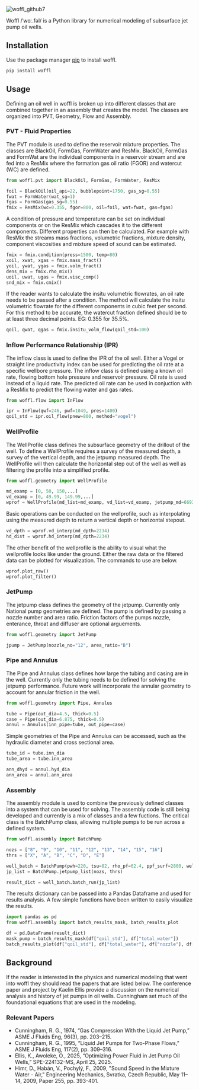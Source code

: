 ![woffl_github7](https://github.com/kwellis/woffl/assets/62774251/8b80146f-a503-4576-8f43-f1aa45d93a05)

Woffl /ˈwɑː.fəl/ is a Python library for numerical modeling of subsurface jet pump oil wells.   

## Installation   

Use the package manager [pip](https://pip.pypa.io/en/stable/) to install woffl.   

```bash
pip install woffl
```   
## Usage   
Defining an oil well in woffl is broken up into different classes that are combined together in an assembly that creates the model. The classes are organized into PVT, Geometry, Flow and Assembly.   

### PVT - Fluid Properties   
The PVT module is used to define the reservoir mixture properties. The classes are BlackOil, FormGas, FormWater and ResMix. BlackOil, FormGas and FormWat are the individual components in a reservoir stream and are fed into a ResMix where the formation gas oil ratio (FGOR) and watercut (WC) are defined.   

```python
from woffl.pvt import BlackOil, FormGas, FormWater, ResMix

foil = BlackOil(oil_api=22, bubblepoint=1750, gas_sg=0.55)
fwat = FormWater(wat_sg=1)
fgas = FormGas(gas_sg=0.55)
fmix = ResMix(wc=0.355, fgor=800, oil=foil, wat=fwat, gas=fgas)
```
A condition of pressure and temperature can be set on individual components or on the ResMix which cascades it to the different components. Different properties can then be calculated. For example with ResMix the streams mass fractions, volumetric fractions, mixture density, component viscosities and mixture speed of sound can be estimated.   

```python
fmix = fmix.condition(press=1500, temp=80)
xoil, xwat, xgas = fmix.mass_fract()
yoil, ywat, ygas = fmix.volm_fract()
dens_mix = fmix.rho_mix()
uoil, uwat, ugas = fmix.visc_comp()
snd_mix = fmix.cmix()
```
If the reader wants to calculate the insitu volumetric flowrates, an oil rate needs to be passed after a condition. The method will calculate the insitu volumetric flowrate for the different components in cubic feet per second. For this method to be accurate, the watercut fraction defined should be to at least three decimal points. EG: 0.355 for 35.5%.    

```python
qoil, qwat, qgas = fmix.insitu_volm_flow(qoil_std=100)
```
### Inflow Performance Relationship (IPR)   

The inflow class is used to define the IPR of the oil well. Either a Vogel or straight line productivity index can be used for predicting the oil rate at a specific wellbore pressure. The inflow class is defined using a known oil rate, flowing bottom hole pressure and reservoir pressure. Oil rate is used instead of a liquid rate. The predicted oil rate can be used in conjuction with a ResMix to predict the flowing water and gas rates.   

```python
from woffl.flow import InFlow

ipr = InFlow(qwf=246, pwf=1049, pres=1400)
qoil_std = ipr.oil_flow(pnew=800, method="vogel")
```
### WellProfile   

The WellProfile class defines the subsurface geometry of the drillout of the well. To define a WellProfile requires a survey of the measured depth, a survey of the vertical depth, and the jetpump measured depth. The WellProfile will then calculate the horizontal step out of the well as well as filtering the profile into a simplified profile.   
```python
from woffl.geometry import WellProfile

md_examp = [0, 50, 150,...]
vd_examp = [0, 49.99, 149.99,...]
wprof = WellProfile(md_list=md_examp, vd_list=vd_examp, jetpump_md=6693)
```
Basic operations can be conducted on the wellprofile, such as interpolating using the measured depth to return a vertical depth or horizontal stepout.   

```python
vd_dpth = wprof.vd_interp(md_dpth=2234)
hd_dist = wprof.hd_interp(md_dpth=2234)
```
The other benefit of the wellprofile is the ability to visual what the wellprofile looks like under the ground. Either the raw data or the filtered data can be plotted for visualization. The commands to use are below.   

```python
wprof.plot_raw()
wprof.plot_filter()
```
### JetPump   

The jetpump class defines the geometry of the jetpump. Currently only National pump geometries are defined. The pump is defined by passing a nozzle number and area ratio. Friction factors of the pumps nozzle, enterance, throat and diffuser are optional arguements.   

```python
from woffl.geometry import JetPump

jpump = JetPump(nozzle_no="12", area_ratio="B")
```
### Pipe and Annulus   

The Pipe and Annulus class defines how large the tubing and casing are in the well. Currently only the tubing needs to be defined for solving the jetpump performance. Future work will incorporate the annular geometry to account for annular friction in the well.  

```python
from woffl.geometry import Pipe, Annulus

tube = Pipe(out_dia=4.5, thick=0.5)
case = Pipe(out_dia=6.875, thick=0.5)
annul = Annulus(inn_pipe=tube, out_pipe=case)
```
Simple geometries of the Pipe and Annulus can be accessed, such as the hydraulic diameter and cross sectional area.

```python
tube_id = tube.inn_dia
tube_area = tube.inn_area

ann_dhyd = annul.hyd_dia
ann_area = annul.ann_area
```

### Assembly   

The assembly module is used to combine the previously defined classes into a system that can be used for solving. The assembly code is still being developed and currently is a mix of classes and a few fuctions. The critical class is the BatchPump class, allowing multiple pumps to be run across a defined system.    

```python
from woffl.assembly import BatchPump

nozs = ["8", "9", "10", "11", "12", "13", "14", "15", "16"]
thrs = ["X", "A", "B", "C", "D", "E"]

well_batch = BatchPump(pwh=220, tsu=82, rho_pf=62.4, ppf_surf=2800, wellbore=tube, wellprof=wprof, ipr_su=ipr, prop_su=fmix)
jp_list = BatchPump.jetpump_list(nozs, thrs)

result_dict = well_batch.batch_run(jp_list)
```

The results dictionary can be passed into a Pandas Dataframe and used for results analysis. A few simple functions have been written to easily visualize the results.   

```python
import pandas as pd
from woffl.assembly import batch_results_mask, batch_results_plot

df = pd.DataFrame(result_dict)
mask_pump = batch_results_mask(df["qoil_std"], df["total_water"])
batch_results_plot(df["qoil_std"], df["total_water"], df["nozzle"], df["throat"], mask=mask_pump)
```

## Background

If the reader is interested in the physics and numerical modeling that went into woffl they should read the papers that are listed below. The conference paper and project by Kaelin Ellis provide a discussion on the numerical analysis and history of jet pumps in oil wells. Cunningham set much of the foundational equations that are used in the modeling.

### Relevant Papers   
- Cunningham, R. G., 1974, “Gas Compression With the Liquid Jet Pump,” ASME J Fluids Eng, 96(3), pp. 203–215.
- Cunningham, R. G., 1995, “Liquid Jet Pumps for Two-Phase Flows,” ASME J Fluids Eng, 117(2), pp. 309–316.
- Ellis, K., Awoleke, O., 2025, “Optimizing Power Fluid in Jet Pump Oil Wells,” SPE-224132-MS, April 25, 2025.
- Himr, D., Habán, V., Pochylý, F., 2009, "Sound Speed in the Mixture Water - Air," Engineering Mechanics, Svratka, Czech Republic, May 11–14, 2009, Paper 255, pp. 393-401. 
